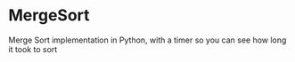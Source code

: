 # MergeSort
Merge Sort implementation in Python, with a timer so you can see how long it took to sort
